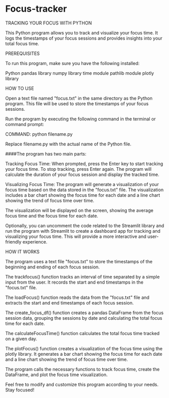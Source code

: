 # Focus-tracker

TRACKING YOUR FOCUS WITH PYTHON

This Python program allows you to track and visualize your focus time. It logs the timestamps of your focus sessions and provides insights into your total focus time.

PREREQUISITES

To run this program, make sure you have the following installed:

Python
pandas library
numpy library
time module
pathlib module
plotly library

HOW TO USE

Open a text file named "focus.txt" in the same directory as the Python program. This file will be used to store the timestamps of your focus sessions.

Run the program by executing the following command in the terminal or command prompt:

COMMAND: python filename.py

Replace filename.py with the actual name of the Python file.

####The program has two main parts:

Tracking Focus Time: When prompted, press the Enter key to start tracking your focus time. To stop tracking, press Enter again. The program will calculate the duration of your focus session and display the tracked time.

Visualizing Focus Time: The program will generate a visualization of your focus time based on the data stored in the "focus.txt" file. The visualization includes a bar chart showing the focus time for each date and a line chart showing the trend of focus time over time.

The visualization will be displayed on the screen, showing the average focus time and the focus time for each date.

Optionally, you can uncomment the code related to the Streamlit library and run the program with Streamlit to create a dashboard app for tracking and visualizing your focus time. This will provide a more interactive and user-friendly experience.

HOW IT WORKS

The program uses a text file "focus.txt" to store the timestamps of the beginning and ending of each focus session.

The trackfocus() function tracks an interval of time separated by a simple input from the user. It records the start and end timestamps in the "focus.txt" file.

The loadFocus() function reads the data from the "focus.txt" file and extracts the start and end timestamps of each focus session.

The create_focus_df() function creates a pandas DataFrame from the focus session data, grouping the sessions by date and calculating the total focus time for each date.

The calculateFocusTime() function calculates the total focus time tracked on a given day.

The plotFocus() function creates a visualization of the focus time using the plotly library. It generates a bar chart showing the focus time for each date and a line chart showing the trend of focus time over time.

The program calls the necessary functions to track focus time, create the DataFrame, and plot the focus time visualization.

Feel free to modify and customize this program according to your needs. Stay focused!
